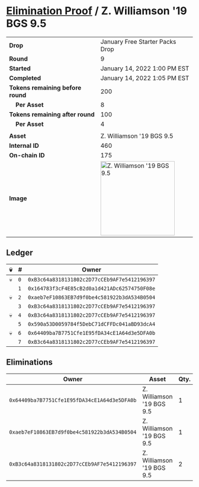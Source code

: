 # [Elimination Proof](./readme.md) / Z. Williamson &#039;19 BGS 9.5

|||
|---|---|
| **Drop** | January Free Starter Packs Drop |
| **Round** | 9 |
| **Started** | January 14, 2022 1:00 PM EST |
| **Completed** | January 14, 2022 1:05 PM EST |
| **Tokens remaining before round** | 200 |
| **&nbsp;&nbsp;&nbsp;&nbsp;Per Asset** | 8 |
| **Tokens remaining after round** | 100 |
| **&nbsp;&nbsp;&nbsp;&nbsp;Per Asset** | 4 |
| | |
| **Asset** | Z. Williamson &#039;19 BGS 9.5 |
| **Internal ID** | 460 |
| **On-chain ID** | 175 |
| **Image** | <img src="https://tcdn.blokpax.com/954504e8-1abf-4f50-b750-228f3aab026f/20aaa40401d897aae0aa9c905c8480c5744e43c93b5dd8479c67b3e97789a180.png" height="200" alt="Z. Williamson &#039;19 BGS 9.5" /> |

## Ledger

| 💀 | # | Owner |
| --- | --- | --- |
| 💀 | `0` | `0xB3c64a8318131802c2D77cCEb9AF7e5412196397` |
|  | `1` | `0x164783f3cF4E85cB2d0a1d421ADc62574750F08e` |
| 💀 | `2` | `0xaeb7eF10863EB7d9f0be4c581922b3dA534B0504` |
|  | `3` | `0xB3c64a8318131802c2D77cCEb9AF7e5412196397` |
| 💀 | `4` | `0xB3c64a8318131802c2D77cCEb9AF7e5412196397` |
|  | `5` | `0x590a53D0059784f5DebC71dCFFDc041aBD93dcA4` |
| 💀 | `6` | `0x64409ba7B7751Cfe1E95fDA34cE1A64d3e5DFA0b` |
|  | `7` | `0xB3c64a8318131802c2D77cCEb9AF7e5412196397` |


## Eliminations

| Owner | Asset | Qty. | Transaction |
| --- | --- | --- | --- |
| `0x64409ba7B7751Cfe1E95fDA34cE1A64d3e5DFA0b` | Z. Williamson '19 BGS 9.5 | 1 | [Polygonscan](https://polygonscan.com/tx/0xaf6b1249a80cdfc9712c0a3bd1f5e3fccffaadd8fc30adfc6596fcb691de784f) |
| `0xaeb7eF10863EB7d9f0be4c581922b3dA534B0504` | Z. Williamson '19 BGS 9.5 | 1 | [Polygonscan](https://polygonscan.com/tx/0x186676446ef13c40de8b82a0a42c22b8061dc7629b5081688f60383dacb446d7) |
| `0xB3c64a8318131802c2D77cCEb9AF7e5412196397` | Z. Williamson '19 BGS 9.5 | 2 | [Polygonscan](https://polygonscan.com/tx/0xed1c17e83f09ba3b0ea7bde7969d8e8801266d73bba976707560fc85494690bc) |
